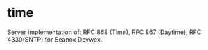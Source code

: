 # time
Server implementation of: RFC 868 (Time), RFC 867 (Daytime),  RFC 4330(SNTP) for Seanox Devwex.
